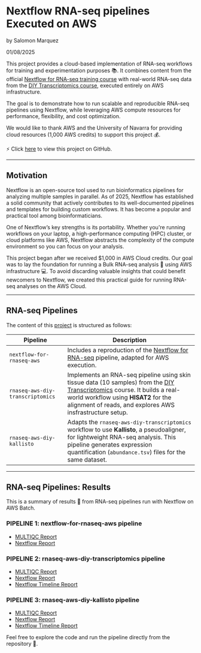 # Nextflow RNA-seq pipelines Executed on AWS

by Salomon Marquez

01/08/2025 


This project provides a cloud-based implementation of RNA-seq workflows for training and experimentation purposes 📚. It combines content from the official [Nextflow for RNA-seq training course](https://training.nextflow.io/latest/nf4_science/rnaseq/) with real-world RNA-seq data from the [DIY Transcriptomics course](https://diytranscriptomics.com/), executed entirely on AWS infrastructure.

The goal is to demonstrate how to run scalable and reproducible RNA-seq pipelines using Nextflow, while leveraging AWS compute resources for performance, flexibility, and cost optimization.

We would like to thank AWS and the University of Navarra for providing cloud resources (1,000 AWS credits) to support this project 💰.

⚡ Click [here](https://github.com/sblaizerwize/nextflow-for-rnaseq-training/tree/main) to view this project on GitHub. 

---

## Motivation

Nextflow is an open-source tool used to run bioinformatics pipelines for analyzing multiple samples in parallel. As of 2025, Nextflow has established a solid community that actively contributes to its well-documented pipelines and templates for building custom workflows. It has become a popular and practical tool among bioinformaticians.

One of Nextflow’s key strengths is its portability. Whether you're running workflows on your laptop, a high-performance computing (HPC) cluster, or cloud platforms like AWS, Nextflow abstracts the complexity of the compute environment so you can focus on your analysis. 

This project began after we received $1,000 in AWS Cloud credits. Our goal was to lay the foundation for running a Bulk RNA-seq analysis 🧬 using AWS infrastructure 💻. To avoid discarding valuable insights that could benefit newcomers to Nextflow, we created this practical guide for running RNA-seq analyses on the AWS Cloud.

---

## RNA-seq Pipelines

The content of this [project](https://github.com/sblaizerwize/nextflow-for-rnaseq-training/tree/main) is structured as follows:

| **Pipeline** | **Description** |
| ------ | ------ |
| `nextflow-for-rnaseq-aws` | Includes a reproduction of the [Nextflow for RNA-seq](https://training.nextflow.io/latest/nf4_science/rnaseq/) pipeline, adapted for AWS execution. |
| `rnaseq-aws-diy-transcriptomics` | Implements an RNA-seq pipeline using skin tissue data (10 samples) from the [DIY Transcriptomics](https://diytranscriptomics.com/) course. It builds a real-world workflow using **HISAT2** for the alignment of reads, and explores AWS insfrastructure setup.  |
| `rnaseq-aws-diy-kallisto` | Adapts the `rnaseq-aws-diy-transcriptomics` workflow to use **Kallisto**, a pseudoaligner, for lightweight RNA-seq analysis. This pipeline generates expression quantification (`abundance.tsv`) files for the same dataset.  |

---

## RNA-seq Pipelines: Results
This is a summary of results 🎯 from RNA-seq pipelines run with Nextflow on AWS Batch.

### **PIPELINE 1: nextflow-for-rnaseq-aws pipeline**
- [MULTIQC Report](../reports/nextflow-for-rnaseq-aws/all_single-end.html)
- [Nextflow Report](../reports/nextflow-for-rnaseq-aws/nextflow-for-rnaseq-aws.report-config.html)

### **PIPELINE 2: rnaseq-aws-diy-transcriptomics pipeline**
- [MULTIQC Report](../reports/rnaseq-aws-diy-transcriptomics/all_single-end.html)
- [Nextflow Report](../reports/rnaseq-aws-diy-transcriptomics/rnaseq-aws-diy-transcriptomics-report-config.html)
- [Nextflow Timeline Report](../reports/rnaseq-aws-diy-transcriptomics/rnaseq-aws-diy-transcriptomics-timeline.html)

### **PIPELINE 3: rnaseq-aws-diy-kallisto pipeline**
- [MULTIQC Report](../reports/rnaseq-aws-diy-kallisto/all_single-end.html)
- [Nextflow Report](../reports/rnaseq-aws-diy-kallisto/rnaseq-aws-diy-kallisto-report-config.html)
- [Nextflow Timeline Report](../reports/rnaseq-aws-diy-kallisto/rnaseq-aws-diy-kallisto-timeline.html)


Feel free to explore the code and run the pipeline directly from the repository 🙌.
